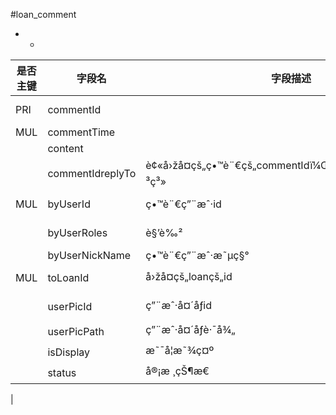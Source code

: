 #loan_comment
* -
 
|是否主键	|字段名	|字段描述	|数据类型	|可空	|缺省	|
| --------|-----|-----|-----|-----|-----|
|PRI|commentId||int(10) unsigned|NO||
|MUL|commentTime||datetime|NO||
||content||varchar(500)|NO||
||commentIdreplyTo|è¢«å›žå¤çš„ç•™è¨€çš„commentIdï¼Œç”¨ä»¥å»ºç«‹å›žå¤å…³ç³»|int(10) unsigned|YES||
|MUL|byUserId|ç•™è¨€ç”¨æˆ·id|int(10) unsigned|NO||
||byUserRoles|è§’è‰²|smallint(5) unsigned|YES||
||byUserNickName|ç•™è¨€ç”¨æˆ·æ˜µç§°|varchar(32)|NO||
|MUL|toLoanId|å›žå¤çš„loançš„id|int(10) unsigned|NO||
||userPicId|ç”¨æˆ·å¤´åƒid|int(10) unsigned|YES||
||userPicPath|ç”¨æˆ·å¤´åƒè·¯å¾„|varchar(64)|YES||
||isDisplay|æ˜¯å¦æ˜¾ç¤º|tinyint(1)|NO|1|
||status|å®¡æ ¸çŠ¶æ€|int(2)|YES|0|
|

